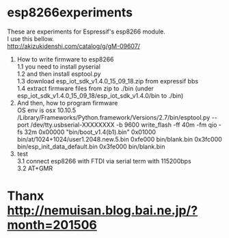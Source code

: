 # esp8266experiments
These are experiments for Espressif's esp8266 module.<BR>
I use this bellow.<BR>
http://akizukidenshi.com/catalog/g/gM-09607/<BR>
1. How to write firmware to esp8266<BR>
1.1 you need to install pyserial<BR>
1.2 and then install esptool.py<BR>
1.3 download esp_iot_sdk_v1.4.0_15_09_18.zip from expressif bbs<BR>
1.4 extract firmware files from zip to ./bin (under esp_iot_sdk_v1.4.0_15_09_18/esp_iot_sdk_v1.4.0/bin to ./bin)<BR>
2. And then, how to program firmware<BR>
OS env is osx 10.10.5<BR>
/Library/Frameworks/Python.framework/Versions/2.7/bin/esptool.py --port /dev/tty.usbserial-XXXXXXXX -b 9600 write_flash -ff 40m -fm qio -fs 32m 0x00000 "bin/boot_v1.4(b1).bin" 0x01000 bin/at/1024+1024/user1.2048.new.5.bin 0xfe000 bin/blank.bin 0x3fc000 bin/esp_init_data_default.bin 0x3fe000 bin/blank.bin<BR>
3. test<BR>
3.1 connect esp8266 with FTDI via serial term with 115200bps<BR>
3.2 AT+GMR<BR>

# Thanx http://nemuisan.blog.bai.ne.jp/?month=201506
